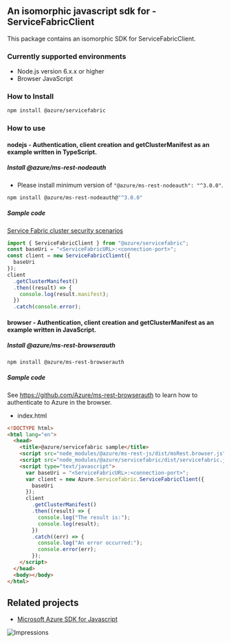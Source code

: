 ## An isomorphic javascript sdk for - ServiceFabricClient

This package contains an isomorphic SDK for ServiceFabricClient.

### Currently supported environments

- Node.js version 6.x.x or higher
- Browser JavaScript

### How to Install

```bash
npm install @azure/servicefabric
```

### How to use

#### nodejs - Authentication, client creation and getClusterManifest as an example written in TypeScript.

##### Install @azure/ms-rest-nodeauth

- Please install minimum version of `"@azure/ms-rest-nodeauth": "^3.0.0"`.

```bash
npm install @azure/ms-rest-nodeauth@"^3.0.0"
```

##### Sample code

[Service Fabric cluster security scenarios](https://docs.microsoft.com/en-us/azure/service-fabric/service-fabric-cluster-security)

```typescript
import { ServiceFabricClient } from "@azure/servicefabric";
const baseUri = "<ServiceFabricURL>:<connection-port>";
const client = new ServiceFabricClient({
  baseUri
});
client
  .getClusterManifest()
  .then((result) => {
    console.log(result.manifest);
  })
  .catch(console.error);
```

#### browser - Authentication, client creation and getClusterManifest as an example written in JavaScript.

##### Install @azure/ms-rest-browserauth

```bash
npm install @azure/ms-rest-browserauth
```

##### Sample code

See https://github.com/Azure/ms-rest-browserauth to learn how to authenticate to Azure in the browser.

- index.html

```html
<!DOCTYPE html>
<html lang="en">
  <head>
    <title>@azure/servicefabric sample</title>
    <script src="node_modules/@azure/ms-rest-js/dist/msRest.browser.js"></script>
    <script src="node_modules/@azure/servicefabric/dist/servicefabric.js"></script>
    <script type="text/javascript">
      var baseUri = "<ServiceFabricURL>:<connection-port>";
      var client = new Azure.Servicefabric.ServiceFabricClient({
        baseUri
      });
      client
        .getClusterManifest()
        .then((result) => {
          console.log("The result is:");
          console.log(result);
        })
        .catch((err) => {
          console.log("An error occurred:");
          console.error(err);
        });
    </script>
  </head>
  <body></body>
</html>
```

## Related projects

- [Microsoft Azure SDK for Javascript](https://github.com/Azure/azure-sdk-for-js)

![Impressions](https://azure-sdk-impressions.azurewebsites.net/api/impressions/azure-sdk-for-js/sdk/servicefabric/servicefabric/README.png)
